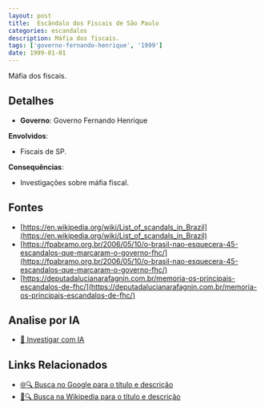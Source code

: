 ```yaml
---
layout: post
title:  Escândalo dos Fiscais de São Paulo
categories: escandalos
description: Máfia dos fiscais.
tags: ['governo-fernando-henrique', '1999']
date: 1999-01-01
---
```


Máfia dos fiscais.

## Detalhes
- **Governo**: Governo Fernando Henrique

**Envolvidos**:
- Fiscais de SP.


**Consequências**:
- Investigações sobre máfia fiscal.


## Fontes
- [https://en.wikipedia.org/wiki/List_of_scandals_in_Brazil](https://en.wikipedia.org/wiki/List_of_scandals_in_Brazil)
- [https://fpabramo.org.br/2006/05/10/o-brasil-nao-esquecera-45-escandalos-que-marcaram-o-governo-fhc/](https://fpabramo.org.br/2006/05/10/o-brasil-nao-esquecera-45-escandalos-que-marcaram-o-governo-fhc/)
- [https://deputadalucianarafagnin.com.br/memoria-os-principais-escandalos-de-fhc/](https://deputadalucianarafagnin.com.br/memoria-os-principais-escandalos-de-fhc/)


## Analise por IA
- [🤖 Investigar com IA](https://www.perplexity.ai/search?q=Esc%C3%A2ndalo%20dos%20Fiscais%20de%20S%C3%A3o%20Paulo%20M%C3%A1fia%20dos%20fiscais.%20Governo%20Fernando%20Henrique)

## Links Relacionados
- [🌐🔍 Busca no Google para o título e descrição](https://www.google.com/search?q=Esc%C3%A2ndalo%20dos%20Fiscais%20de%20S%C3%A3o%20Paulo%20M%C3%A1fia%20dos%20fiscais.%20Governo%20Fernando%20Henrique)
- [📖🔍 Busca na Wikipedia para o título e descrição](https://pt.wikipedia.org/w/index.php?search=Esc%C3%A2ndalo%20dos%20Fiscais%20de%20S%C3%A3o%20Paulo%20M%C3%A1fia%20dos%20fiscais.%20Governo%20Fernando%20Henrique)

